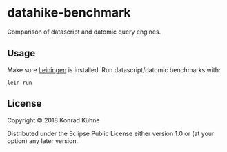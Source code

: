 # datahike-benchmark
Comparison of datascript and datomic query engines.

## Usage
Make sure [Leiningen](https://leiningen.org/) is installed. Run datascript/datomic benchmarks with:

```
lein run
```

## License

Copyright © 2018 Konrad Kühne

Distributed under the Eclipse Public License either version 1.0 or (at
your option) any later version.
